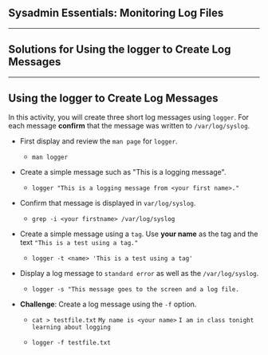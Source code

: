 ## Sysadmin Essentials: Monitoring Log Files 

--------

## Solutions for Using the logger to Create Log Messages 

------

## Using the logger to Create Log Messages

In this activity, you will create three short log messages using `logger`.  For each message **confirm** that the message was written to `/var/log/syslog`.

* First display and review the `man page` for `logger`.

    * `man logger`

* Create a simple message such as "This is a logging message".

    * `logger "This is a logging message from <your first name>."`

* Confirm that message is displayed in `var/log/syslog`.

    *  `grep -i <your firstname> /var/log/syslog`

* Create a simple message using a `tag`. Use **your name** as the tag and the text `"This is a test using a tag."`

    * `logger -t <name> 'This is a test using a tag'`

* Display a log message to `standard error` as well as the `/var/log/syslog`.

    * `logger -s "This message goes to the screen and a log file.`

* **Challenge**: Create a log message using the `-f` option.

    * `cat > testfile.txt`
    `My name is <your name>` 
    `I am in class tonight`
    `learning about logging`

    * `logger -f testfile.txt`



